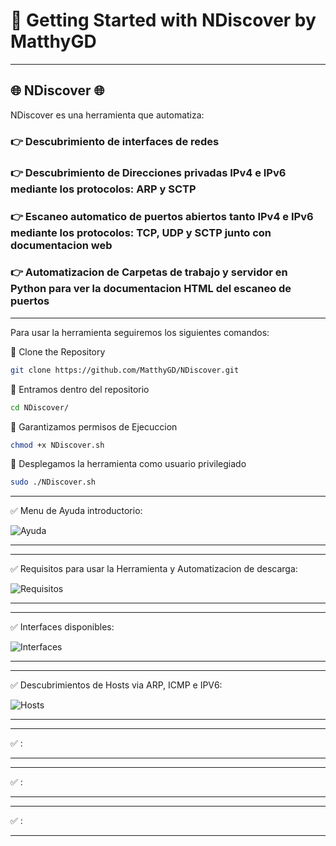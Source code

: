 # 🚀 Getting Started with NDiscover by MatthyGD

------------------------------------------------------------------------------------------------------------------------------------------------------------

## 🌐 NDiscover 🌐
NDiscover es una herramienta que automatiza:

### 👉 Descubrimiento de interfaces de redes
### 👉 Descubrimiento de Direcciones privadas IPv4 e IPv6 mediante los protocolos: ARP y SCTP
### 👉 Escaneo automatico de puertos abiertos tanto IPv4 e IPv6 mediante los protocolos: TCP, UDP y SCTP junto con documentacion web
### 👉 Automatizacion de Carpetas de trabajo y servidor en Python para ver la documentacion HTML del escaneo de puertos

------------------------------------------------------------------------------------------------------------------------------------------------------------

Para usar la herramienta seguiremos los siguientes comandos:

🔴 Clone the Repository

```bash
git clone https://github.com/MatthyGD/NDiscover.git
```

🔴 Entramos dentro del repositorio

```bash
cd NDiscover/
```

🔴 Garantizamos permisos de Ejecuccion

```bash
chmod +x NDiscover.sh
```

🔴 Desplegamos la herramienta como usuario privilegiado

```bash
sudo ./NDiscover.sh
```

------------------------------------------------------------------------------------------------------------------------------------------------------------

✅ Menu de Ayuda introductorio:


![Ayuda](https://github.com/user-attachments/assets/4fe40482-ea04-4284-89f0-d2c40f6e66f8)

------------------------------------------------------------------------------------------------------------------------------------------------------------

------------------------------------------------------------------------------------------------------------------------------------------------------------

✅ Requisitos para usar la Herramienta y Automatizacion de descarga:

![Requisitos](https://github.com/user-attachments/assets/8c2e3d37-63e0-4e02-8a10-3f6724efefa3)


------------------------------------------------------------------------------------------------------------------------------------------------------------

------------------------------------------------------------------------------------------------------------------------------------------------------------

✅ Interfaces disponibles:

![Interfaces](https://github.com/user-attachments/assets/93c5e3bf-7cc8-4cfc-85d5-4c08b4d943eb)


------------------------------------------------------------------------------------------------------------------------------------------------------------

------------------------------------------------------------------------------------------------------------------------------------------------------------

✅ Descubrimientos de Hosts via ARP, ICMP e IPV6:

![Hosts](https://github.com/user-attachments/assets/70ea4c57-cc66-4fcd-bbdc-79b97adfe2dc)


------------------------------------------------------------------------------------------------------------------------------------------------------------

------------------------------------------------------------------------------------------------------------------------------------------------------------

✅ :



------------------------------------------------------------------------------------------------------------------------------------------------------------

------------------------------------------------------------------------------------------------------------------------------------------------------------

✅ :



------------------------------------------------------------------------------------------------------------------------------------------------------------

------------------------------------------------------------------------------------------------------------------------------------------------------------

✅ :



------------------------------------------------------------------------------------------------------------------------------------------------------------
